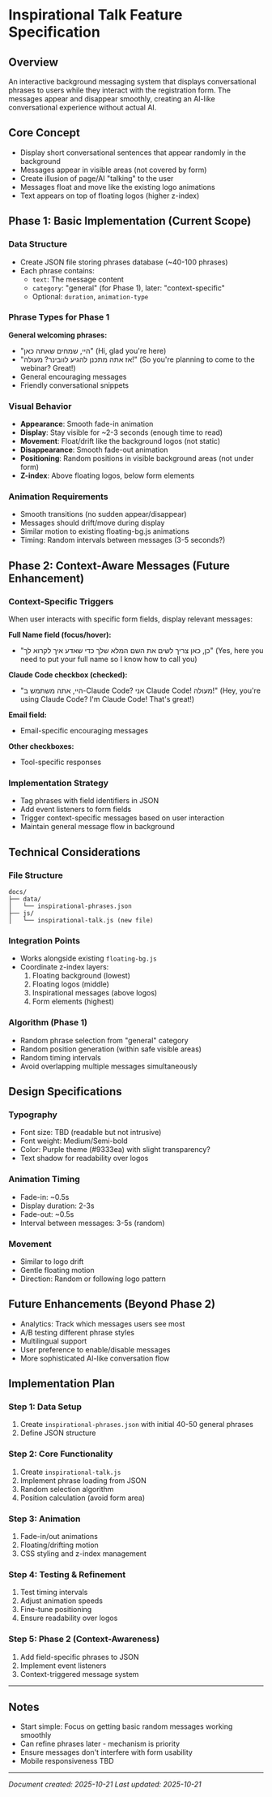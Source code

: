 # Inspirational Talk Feature Specification

## Overview
An interactive background messaging system that displays conversational phrases to users while they interact with the registration form. The messages appear and disappear smoothly, creating an AI-like conversational experience without actual AI.

## Core Concept
- Display short conversational sentences that appear randomly in the background
- Messages appear in visible areas (not covered by form)
- Create illusion of page/AI "talking" to the user
- Messages float and move like the existing logo animations
- Text appears on top of floating logos (higher z-index)

## Phase 1: Basic Implementation (Current Scope)

### Data Structure
- Create JSON file storing phrases database (~40-100 phrases)
- Each phrase contains:
  - `text`: The message content
  - `category`: "general" (for Phase 1), later: "context-specific"
  - Optional: `duration`, `animation-type`

### Phrase Types for Phase 1
**General welcoming phrases:**
- "היי, שמחים שאתה כאן" (Hi, glad you're here)
- "אז אתה מתכנן להגיע לוובינר? מעולה!" (So you're planning to come to the webinar? Great!)
- General encouraging messages
- Friendly conversational snippets

### Visual Behavior
- **Appearance**: Smooth fade-in animation
- **Display**: Stay visible for ~2-3 seconds (enough time to read)
- **Movement**: Float/drift like the background logos (not static)
- **Disappearance**: Smooth fade-out animation
- **Positioning**: Random positions in visible background areas (not under form)
- **Z-index**: Above floating logos, below form elements

### Animation Requirements
- Smooth transitions (no sudden appear/disappear)
- Messages should drift/move during display
- Similar motion to existing floating-bg.js animations
- Timing: Random intervals between messages (3-5 seconds?)

## Phase 2: Context-Aware Messages (Future Enhancement)

### Context-Specific Triggers
When user interacts with specific form fields, display relevant messages:

**Full Name field (focus/hover):**
- "כן, כאן צריך לשים את השם המלא שלך כדי שאדע איך לקרוא לך" (Yes, here you need to put your full name so I know how to call you)

**Claude Code checkbox (checked):**
- "היי, אתה משתמש ב-Claude Code? אני Claude Code! מעולה!" (Hey, you're using Claude Code? I'm Claude Code! That's great!)

**Email field:**
- Email-specific encouraging messages

**Other checkboxes:**
- Tool-specific responses

### Implementation Strategy
- Tag phrases with field identifiers in JSON
- Add event listeners to form fields
- Trigger context-specific messages based on user interaction
- Maintain general message flow in background

## Technical Considerations

### File Structure
```
docs/
├── data/
│   └── inspirational-phrases.json
├── js/
│   └── inspirational-talk.js (new file)
```

### Integration Points
- Works alongside existing `floating-bg.js`
- Coordinate z-index layers:
  1. Floating background (lowest)
  2. Floating logos (middle)
  3. Inspirational messages (above logos)
  4. Form elements (highest)

### Algorithm (Phase 1)
- Random phrase selection from "general" category
- Random position generation (within safe visible areas)
- Random timing intervals
- Avoid overlapping multiple messages simultaneously

## Design Specifications

### Typography
- Font size: TBD (readable but not intrusive)
- Font weight: Medium/Semi-bold
- Color: Purple theme (#9333ea) with slight transparency?
- Text shadow for readability over logos

### Animation Timing
- Fade-in: ~0.5s
- Display duration: 2-3s
- Fade-out: ~0.5s
- Interval between messages: 3-5s (random)

### Movement
- Similar to logo drift
- Gentle floating motion
- Direction: Random or following logo pattern

## Future Enhancements (Beyond Phase 2)
- Analytics: Track which messages users see most
- A/B testing different phrase styles
- Multilingual support
- User preference to enable/disable messages
- More sophisticated AI-like conversation flow

## Implementation Plan

### Step 1: Data Setup
1. Create `inspirational-phrases.json` with initial 40-50 general phrases
2. Define JSON structure

### Step 2: Core Functionality
1. Create `inspirational-talk.js`
2. Implement phrase loading from JSON
3. Random selection algorithm
4. Position calculation (avoid form area)

### Step 3: Animation
1. Fade-in/out animations
2. Floating/drifting motion
3. CSS styling and z-index management

### Step 4: Testing & Refinement
1. Test timing intervals
2. Adjust animation speeds
3. Fine-tune positioning
4. Ensure readability over logos

### Step 5: Phase 2 (Context-Awareness)
1. Add field-specific phrases to JSON
2. Implement event listeners
3. Context-triggered message system

---

## Notes
- Start simple: Focus on getting basic random messages working smoothly
- Can refine phrases later - mechanism is priority
- Ensure messages don't interfere with form usability
- Mobile responsiveness TBD

---
*Document created: 2025-10-21*
*Last updated: 2025-10-21*
